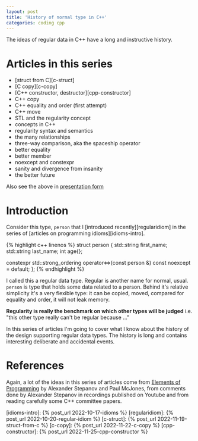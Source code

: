 ```yaml
---
layout: post
title: 'History of normal type in C++'
categories: coding cpp
---
```


The ideas of regular data in C++ have a long and instructive history.

# Articles in this series

- [struct from C][c-struct]
- [C copy][c-copy]
- [C++ constructor, destructor][cpp-constructor]
- C++ copy
- C++ equality and order (first attempt)
- C++ move
- STL and the regularity concept
- concepts in C++
- regularity syntax and semantics
- the many relationships
- three-way comparison, aka the spaceship operator
- better equality
- better member
- noexcept and constexpr
- sanity and divergence from insanity
- the better future

Also see the above in [presentation form][presentation]


# Introduction

Consider this type, `person` that I [introduced recently][regularidiom] in the
series of [articles on programming idioms][idioms-intro].

{% highlight c++ linenos %}
struct person
{
  std::string first_name;
  std::string last_name;
  int age{};

  constexpr std::strong_ordering
    operator<=>(const person &) const noexcept = default;
};
{% endhighlight %}

I called this a regular data type. Regular is another name for normal, usual.
`person` is type that holds some data related to a person. Behind it's relative
simplicity it's a very flexible type: it can be copied, moved, compared for
equality and order, it will not leak memory.

**Regularity is really the benchmark on which other types will be judged** i.e.
"this other type really can't be regular because ..."

In this series of articles I'm going to cover what I know about the history of
the design supporting regular data types. The history is long and contains
interesting deliberate and accidental events.


# References

Again, a lot of the ideas in this series of articles come from [Elements of
Programming][eop] by Alexander Stepanov and Paul McJones, from comments done by
Alexander Stepanov in recordings published on Youtube and from reading
carefully some C++ committee papers.

[eop]: http://elementsofprogramming.com/
[presentation]: /presentations/2022-11-16-regular-history.html
[idioms-intro]:    {% post_url 2022-10-17-idioms %}
[regularidiom]:    {% post_url 2022-10-20-regular-idiom %}
[c-struct]:        {% post_url 2022-11-19-struct-from-c %}
[c-copy]:          {% post_url 2022-11-22-c-copy %}
[cpp-constructor]: {% post_url 2022-11-25-cpp-constructor %}

